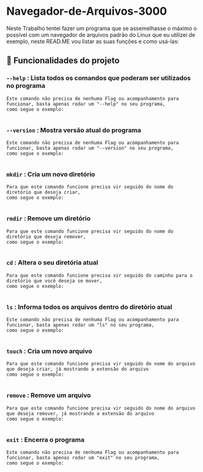# Navegador-de-Arquivos-3000


Neste Trabalho tentei fazer um programa que se assemelhasse o máximo o possível com um navegador de arquivos padrão do Linux que eu utilizei de exemplo, neste READ.ME vou listar as suas funções e como usá-las:

## :hammer: Funcionalidades do projeto

### `--help`    : Lista todos os comandos que poderam ser utilizados no programa
```
Este comando não precisa de nenhuma Flag ou acompanhamento para funcionar, basta apenas rodar um "--help" no seu programa,
como segue o exemplo:


```

### `--version` : Mostra versão atual do programa
```
Este comando não precisa de nenhuma Flag ou acompanhamento para funcionar, basta apenas rodar um "--version" no seu programa,
como segue o exemplo:


```

### `mkdir`     : Cria um novo diretório
```
Para que este comando funcione precisa vir seguido do nome do diretório que deseja criar,
como segue o exemplo:


```

### `rmdir`     : Remove um diretório
```
Para que este comando funcione precisa vir seguido do nome do diretório que deseja remover,
como segue o exemplo:


```

### `cd`        : Altera o seu diretória atual
```
Para que este comando funcione precisa vir seguido do caminho para o diretório que você deseja se mover,
como segue o exemplo:


```

### `ls`        : Informa todos os arquivos dentro do diretório atual
```
Este comando não precisa de nenhuma Flag ou acompanhamento para funcionar, basta apenas rodar um "ls" no seu programa,
como segue o exemplo:


```

### `touch`     : Cria um novo arquivo
```
Para que este comando funcione precisa vir seguido do nome do arquivo que deseja criar, já mostrando a extensão do arquivo
como segue o exemplo:


```

### `remove`    : Remove um arquivo
```
Para que este comando funcione precisa vir seguido do nome do arquivo que deseja remover, já mostrando a extensão do arquivo
como segue o exemplo:


```

### `exit`      : Encerra o programa
```
Este comando não precisa de nenhuma Flag ou acompanhamento para funcionar, basta apenas rodar um "exit" no seu programa,
como segue o exemplo:


```
